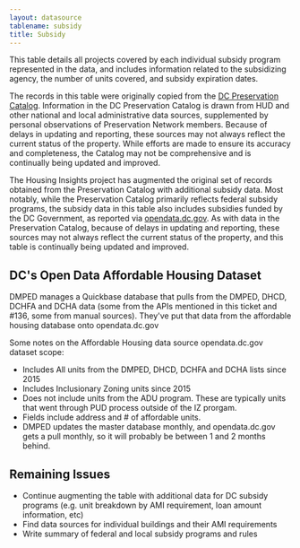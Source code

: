 ```yaml
---
layout: datasource
tablename: subsidy
title: Subsidy
---
```


This table details all projects covered by each individual subsidy program represented in the data, and includes information related to the subsidizing agency, the number of units covered, and subsidy expiration dates.

The records in this table were originally copied from the [DC Preservation Catalog](http://www.neighborhoodinfodc.org/dcpreservationcatalog/).  Information in the DC Preservation Catalog is drawn from HUD and other national and local administrative data sources, supplemented by personal observations of Preservation Network members. Because of delays in updating and reporting, these sources may not always reflect the current status of the property. While efforts are made to ensure its accuracy and completeness, the Catalog may not be comprehensive and is continually being updated and improved.

The Housing Insights project has augmented the original set of records obtained from the Preservation Catalog with additional subsidy data. Most notably, while the Preservation Catalog primarily reflects federal subsidy programs, the subsidy data in this table also includes subsidies funded by the DC Government, as reported via [opendata.dc.gov](http://opendata.dc.gov/datasets/34ae3d3c9752434a8c03aca5deb550eb_62).  As with data in the Preservation Catalog, because of delays in updating and reporting, these sources may not always reflect the current status of the property, and this table is continually being updated and improved.

## DC's Open Data Affordable Housing Dataset
DMPED manages a Quickbase database that pulls from the DMPED, DHCD, DCHFA and DCHA data (some from the APIs mentioned in this ticket and #136, some from manual sources). They've put that data from the affordable housing database onto opendata.dc.gov


Some notes on the Affordable Housing data source opendata.dc.gov dataset scope:

* Includes All units from the DMPED, DHCD, DCHFA and DCHA lists since 2015
* Includes Inclusionary Zoning units since 2015
* Does not include units from the ADU program. These are typically units that went through PUD process outside of the IZ prorgam.
* Fields include address and # of affordable units.
* DMPED updates the master database monthly, and opendata.dc.gov gets a pull monthly, so it will probably be between 1 and 2 months behind.

## Remaining Issues

* Continue augmenting the table with additional data for DC subsidy programs (e.g. unit breakdown by AMI requirement, loan amount information, etc)
* Find data sources for individual buildings and their AMI requirements
* Write summary of federal and local subsidy programs and rules